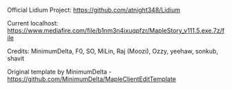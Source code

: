 Official Lidium Project: https://github.com/atnight348/Lidium

Current localhost: https://www.mediafire.com/file/b1nm3n4ixuqpfzr/MapleStory_v111.5.exe.7z/file


Credits: MinimumDelta, F0, SO, MiLin, Raj (Moozi), Ozzy, yeehaw, sonkub, shavit

Original template by MinimumDelta -  https://github.com/MinimumDelta/MapleClientEditTemplate
